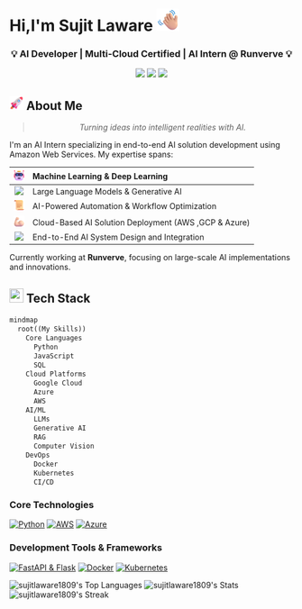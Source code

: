 # Hi,I'm Sujit Laware <img src="https://github.com/Tarikul-Islam-Anik/tarikul-islam-anik/blob/main/assets/images/Waving%20Hand%20Medium-Light%20Skin%20Tone.png" width="40" height="40"> 

<div align="center">
  <h3>💡 AI Developer | Multi-Cloud Certified | AI Intern @ Runverve 💡</h3>
</div>

<div align="center">
  <img src="https://img.shields.io/badge/AI-Engineering-blue?style=for-the-badge" />
  <img src="https://img.shields.io/badge/LLM-Enthusiast-green?style=for-the-badge" />
  <img src="https://img.shields.io/badge/Cloud-Solutions-orange?style=for-the-badge" />
</div>

## <img src="https://github.com/Tarikul-Islam-Anik/tarikul-islam-anik/blob/main/assets/images/Rocket.png" width="25" height="25"> About Me

<div align="center">
  <blockquote>
    <i>Turning ideas into intelligent realities with AI.</i>
  </blockquote>
</div>

I'm an AI Intern specializing in end-to-end AI solution development using Amazon Web Services. My expertise spans:

| <img src="https://github.com/Tarikul-Islam-Anik/tarikul-islam-anik/blob/main/assets/images/Robot.png" width="20"> | Machine Learning & Deep Learning |
|:--:|:---|
| <img src="https://raw.githubusercontent.com/Tarikul-Islam-Anik/Animated-Fluent-Emojis/master/Emojis/Objects/Bar%20Chart.png" width="20"> | Large Language Models & Generative AI |
| <img src="https://raw.githubusercontent.com/Tarikul-Islam-Anik/tarikul-islam-anik/main/assets/images/Scroll.png" width="20"> | AI-Powered Automation & Workflow Optimization |
| <img src="https://github.com/Tarikul-Islam-Anik/tarikul-islam-anik/blob/main/assets/images/Flexed%20Biceps%20Light%20Skin%20Tone.png" width="20"> | Cloud-Based AI Solution Deployment (AWS ,GCP & Azure) |
| <img src="https://raw.githubusercontent.com/Tarikul-Islam-Anik/Animated-Fluent-Emojis/master/Emojis/Objects/Light%20Bulb.png" width="20"> | End-to-End AI System Design and Integration |

Currently working at **Runverve**, focusing on large-scale AI implementations and innovations.

## <img src="https://raw.githubusercontent.com/Tarikul-Islam-Anik/Animated-Fluent-Emojis/master/Emojis/Objects/Hammer%20and%20Wrench.png" width="25" height="25"> Tech Stack

```mermaid
mindmap
  root((My Skills))
    Core Languages
      Python
      JavaScript
      SQL
    Cloud Platforms
      Google Cloud
      Azure
      AWS
    AI/ML
      LLMs
      Generative AI
      RAG
      Computer Vision
    DevOps
      Docker
      Kubernetes
      CI/CD
```

### Core Technologies
[![Python](https://img.shields.io/badge/Python-Expert-3776AB?style=flat-square&logo=python)](https://www.python.org/)
[![AWS](https://img.shields.io/badge/Google_Cloud-Specialist-4285F4?style=flat-square&logo=google-cloud)](https://cloud.google.com/)
[![Azure](https://img.shields.io/badge/Azure-Proficient-0089D6?style=flat-square&logo=microsoft-azure)](https://azure.microsoft.com/)

### Development Tools & Frameworks
[![FastAPI & Flask](https://img.shields.io/badge/FastAPI-Skilled-009688?style=flat-square&logo=fastapi)](https://fastapi.tiangolo.com/)
[![Docker](https://img.shields.io/badge/Docker-Advanced-2496ED?style=flat-square&logo=docker)](https://www.docker.com/)
[![Kubernetes](https://img.shields.io/badge/Kubernetes-Intermediate-326CE5?style=flat-square&logo=kubernetes)](https://kubernetes.io/)

![sujitlaware1809's Top Languages](https://github-readme-stats.vercel.app/api/top-langs/?username=sujitlaware1809&theme=default&show_icons=true&hide_border=false&layout=compact)
![sujitlaware1809's Stats](https://github-readme-stats.vercel.app/api?username=sujitlaware1809&theme=default&show_icons=true&hide_border=false&count_private=true)
![sujitlaware1809's Streak](https://github-readme-streak-stats.herokuapp.com/?user=sujitlaware1809&theme=default&hide_border=false)


